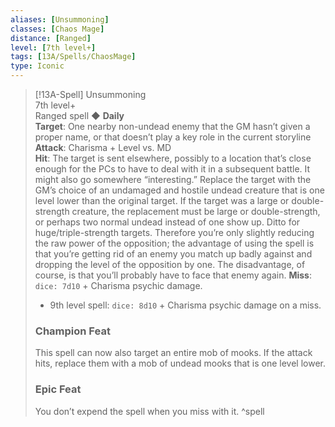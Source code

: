```yaml
---
aliases: [Unsummoning]
classes: [Chaos Mage]
distance: [Ranged]
level: [7th level+]
tags: [13A/Spells/ChaosMage]
type: Iconic
---
```


> [!13A-Spell] Unsummoning  
> 7th level+  
> Ranged spell ◆ **Daily**  
> **Target**: One nearby non-undead enemy that the GM hasn’t given a proper name, or that doesn’t play a key role in the current storyline  
> **Attack**: Charisma + Level vs. MD  
> **Hit**: The target is sent elsewhere, possibly to a location that’s close enough for the PCs to have to deal with it in a subsequent battle. It might also go somewhere “interesting.”
> Replace the target with the GM’s choice of an undamaged and hostile undead creature that is one level lower than the original target. If the target was a large or double-strength creature, the replacement must be large or double-strength, or perhaps two normal undead instead of one show up. Ditto for huge/triple-strength targets. Therefore you’re only slightly reducing the raw power of the opposition; the advantage of using the spell is that you’re getting rid of an enemy you match up badly against and dropping the level of the opposition by one. The disadvantage, of course, is that you’ll probably have to face that enemy again.
> **Miss**: `dice: 7d10` + Charisma psychic damage.
>
> - 9th level spell: `dice: 8d10` + Charisma psychic damage on a miss.
>
> ### Champion Feat
> This spell can now also target an entire mob of mooks. If the attack hits, replace them with a mob of undead mooks that is one level lower.
>
> ### Epic Feat
> You don’t expend the spell when you miss with it.
^spell

